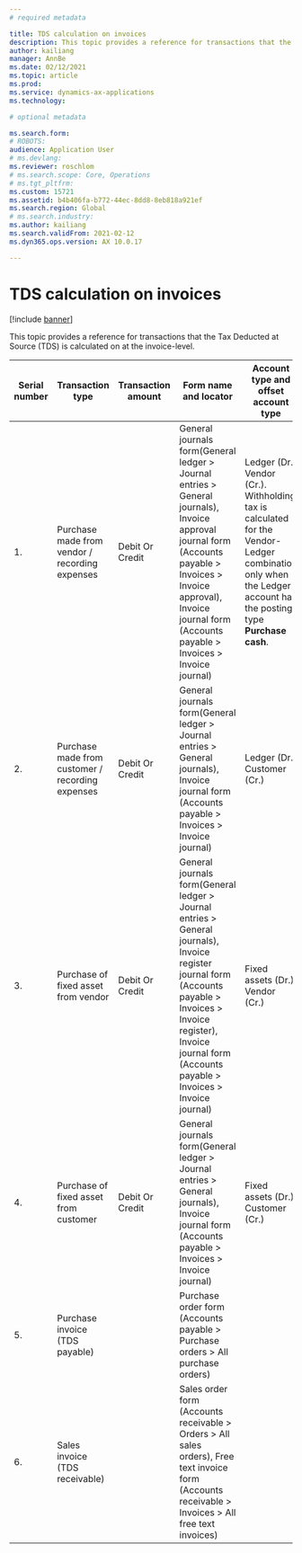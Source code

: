 ```yaml
---
# required metadata

title: TDS calculation on invoices
description: This topic provides a reference for transactions that the Tax Deducted at Source (TDS) is calculated on at the invoice-level.
author: kailiang
manager: AnnBe
ms.date: 02/12/2021
ms.topic: article
ms.prod: 
ms.service: dynamics-ax-applications
ms.technology: 

# optional metadata

ms.search.form: 
# ROBOTS: 
audience: Application User
# ms.devlang: 
ms.reviewer: roschlom
# ms.search.scope: Core, Operations
# ms.tgt_pltfrm: 
ms.custom: 15721
ms.assetid: b4b406fa-b772-44ec-8dd8-8eb818a921ef
ms.search.region: Global
# ms.search.industry: 
ms.author: kailiang
ms.search.validFrom: 2021-02-12
ms.dyn365.ops.version: AX 10.0.17

---
```


# TDS calculation on invoices

[!include [banner](../includes/banner.md)]

This topic provides a reference for transactions that the Tax Deducted at Source (TDS) is calculated on at the invoice-level.

| Serial number | Transaction type                                 | Transaction amount | Form name and locator                                        | Account type and offset account type                         |
| ------------- | ------------------------------------------------ | ------------------ | ------------------------------------------------------------ | ------------------------------------------------------------ |
| 1.            | Purchase made from vendor / recording expenses   | Debit  Or  Credit  | General journals form(General ledger >  Journal entries > General journals), Invoice approval journal form (Accounts payable > Invoices > Invoice approval), Invoice journal form (Accounts payable >  Invoices > Invoice journal) | Ledger (Dr.)  Vendor (Cr.).  Withholding tax is calculated for the Vendor-Ledger  combination only when the Ledger account has the posting type **Purchase**  **cash**. |
| 2.            | Purchase made from customer / recording expenses | Debit  Or  Credit  | General journals form(General ledger >  Journal entries > General journals), Invoice journal form (Accounts payable >  Invoices > Invoice journal) | Ledger (Dr.)  Customer (Cr.)                                 |
| 3.            | Purchase of fixed asset from vendor              | Debit  Or  Credit  | General journals form(General ledger >  Journal entries > General journals), Invoice register journal form (Accounts payable > Invoices > Invoice register), Invoice journal form (Accounts payable >  Invoices > Invoice journal) | Fixed assets (Dr.)  Vendor (Cr.)                             |
| 4.            | Purchase of fixed asset from customer            | Debit  Or  Credit  | General journals form(General ledger >  Journal entries > General journals), Invoice journal form (Accounts payable >  Invoices > Invoice journal) | Fixed assets (Dr.)  Customer (Cr.)                           |
| 5.            | Purchase invoice  (TDS payable)                  |                    | Purchase order form (Accounts payable > Purchase orders > All purchase orders) |                                                              |
| 6.            | Sales invoice  (TDS receivable)                  |                    | Sales order form (Accounts receivable > Orders > All sales orders), Free text invoice form (Accounts receivable > Invoices > All free text invoices) |                                                              |
